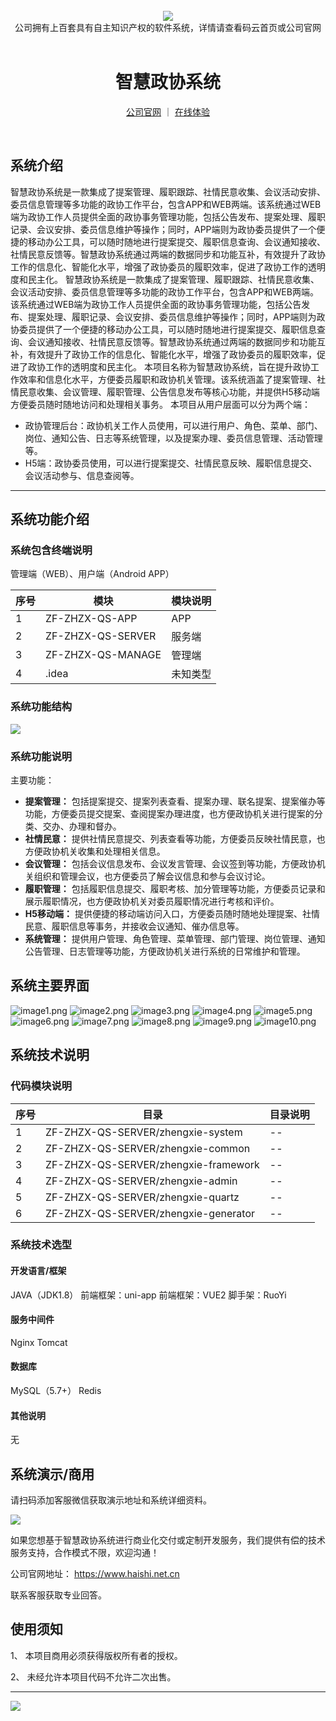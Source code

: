<br/>

<div align="center" >
    <img src="https://www.haishi.net.cn/img/17f49ecef80e4c6248070c401a94c032.0ff19479.png" />
<br/>
<div>公司拥有上百套具有自主知识产权的软件系统，详情请查看码云首页或公司官网</div>
</div>

<div align="center">
<br/>
<h1>智慧政协系统</h1>

<a href="https://www.haishi.net.cn/">公司官网</a> ｜ <a href="https://www.haishi.net.cn/">在线体验</a>

<br/>

</div>


## 系统介绍


智慧政协系统是一款集成了提案管理、履职跟踪、社情民意收集、会议活动安排、委员信息管理等多功能的政协工作平台，包含APP和WEB两端。该系统通过WEB端为政协工作人员提供全面的政协事务管理功能，包括公告发布、提案处理、履职记录、会议安排、委员信息维护等操作；同时，APP端则为政协委员提供了一个便捷的移动办公工具，可以随时随地进行提案提交、履职信息查询、会议通知接收、社情民意反馈等。智慧政协系统通过两端的数据同步和功能互补，有效提升了政协工作的信息化、智能化水平，增强了政协委员的履职效率，促进了政协工作的透明度和民主化。
智慧政协系统是一款集成了提案管理、履职跟踪、社情民意收集、会议活动安排、委员信息管理等多功能的政协工作平台，包含APP和WEB两端。该系统通过WEB端为政协工作人员提供全面的政协事务管理功能，包括公告发布、提案处理、履职记录、会议安排、委员信息维护等操作；同时，APP端则为政协委员提供了一个便捷的移动办公工具，可以随时随地进行提案提交、履职信息查询、会议通知接收、社情民意反馈等。智慧政协系统通过两端的数据同步和功能互补，有效提升了政协工作的信息化、智能化水平，增强了政协委员的履职效率，促进了政协工作的透明度和民主化。
本项目名称为智慧政协系统，旨在提升政协工作效率和信息化水平，方便委员履职和政协机关管理。该系统涵盖了提案管理、社情民意收集、会议管理、履职管理、公告信息发布等核心功能，并提供H5移动端方便委员随时随地访问和处理相关事务。
本项目从用户层面可以分为两个端：
- 政协管理后台：政协机关工作人员使用，可以进行用户、角色、菜单、部门、岗位、通知公告、日志等系统管理，以及提案办理、委员信息管理、活动管理等。
- H5端：政协委员使用，可以进行提案提交、社情民意反映、履职信息提交、会议活动参与、信息查阅等。
                


<hr/>

## 系统功能介绍

### 系统包含终端说明

管理端（WEB）、用户端（Android APP）

| 序号 | 模块 | 模块说明 |
| --- | --- | --- |
| 1 | ZF-ZHZX-QS-APP | APP |
| 2 | ZF-ZHZX-QS-SERVER | 服务端 |
| 3 | ZF-ZHZX-QS-MANAGE | 管理端 |
| 4 | .idea | 未知类型 |

### 系统功能结构

![](./images/swdt.png)

### 系统功能说明

主要功能：
* **提案管理：** 包括提案提交、提案列表查看、提案办理、联名提案、提案催办等功能，方便委员提交提案、查阅提案办理进度，也方便政协机关进行提案的分类、交办、办理和督办。
* **社情民意：** 提供社情民意提交、列表查看等功能，方便委员反映社情民意，也方便政协机关收集和处理相关信息。
* **会议管理：** 包括会议信息发布、会议发言管理、会议签到等功能，方便政协机关组织和管理会议，也方便委员了解会议信息和参与会议讨论。
* **履职管理：** 包括履职信息提交、履职考核、加分管理等功能，方便委员记录和展示履职情况，也方便政协机关对委员履职情况进行考核和评价。
* **H5移动端：** 提供便捷的移动端访问入口，方便委员随时随地处理提案、社情民意、履职信息等事务，并接收会议通知、催办信息等。
* **系统管理：** 提供用户管理、角色管理、菜单管理、部门管理、岗位管理、通知公告管理、日志管理等功能，方便政协机关进行系统的日常维护和管理。

## 系统主要界面

![image1.png](http://codeimg.haishi.net.cn/ZF-ZHZX-QS_1.png)
![image2.png](http://codeimg.haishi.net.cn/ZF-ZHZX-QS_2.png)
![image3.png](http://codeimg.haishi.net.cn/ZF-ZHZX-QS_3.png)
![image4.png](http://codeimg.haishi.net.cn/ZF-ZHZX-QS_4.png)
![image5.png](http://codeimg.haishi.net.cn/ZF-ZHZX-QS_5.png)
![image6.png](http://codeimg.haishi.net.cn/ZF-ZHZX-QS_6.png)
![image7.png](http://codeimg.haishi.net.cn/ZF-ZHZX-QS_7.png)
![image8.png](http://codeimg.haishi.net.cn/ZF-ZHZX-QS_8.png)
![image9.png](http://codeimg.haishi.net.cn/ZF-ZHZX-QS_9.png)
![image10.png](http://codeimg.haishi.net.cn/ZF-ZHZX-QS_10.png)

## 系统技术说明

### 代码模块说明

| 序号 | 目录 | 目录说明 |
| --- | --- | --- |
| 1 | ZF-ZHZX-QS-SERVER/zhengxie-system | -- |
| 2 | ZF-ZHZX-QS-SERVER/zhengxie-common | -- |
| 3 | ZF-ZHZX-QS-SERVER/zhengxie-framework | -- |
| 4 | ZF-ZHZX-QS-SERVER/zhengxie-admin | -- |
| 5 | ZF-ZHZX-QS-SERVER/zhengxie-quartz | -- |
| 6 | ZF-ZHZX-QS-SERVER/zhengxie-generator | -- |

### 系统技术选型

#### 开发语言/框架

JAVA（JDK1.8）
前端框架：uni-app
前端框架：VUE2
脚手架：RuoYi

#### 服务中间件

Nginx
Tomcat

#### 数据库

MySQL（5.7+）
Redis

#### 其他说明

无


## 系统演示/商用

请扫码添加客服微信获取演示地址和系统详细资料。

![](./images/kf.png)

如果您想基于智慧政协系统进行商业化交付或定制开发服务，我们提供有偿的技术服务支持，合作模式不限，欢迎沟通！

公司官网地址： <a href="https://www.haishi.net.cn/">https://www.haishi.net.cn</a>

联系客服获取专业回答。


## 使用须知

1、 本项目商用必须获得版权所有者的授权。

2、 未经允许本项目代码不允许二次出售。

<hr/>

![](./images/gsjj.png)